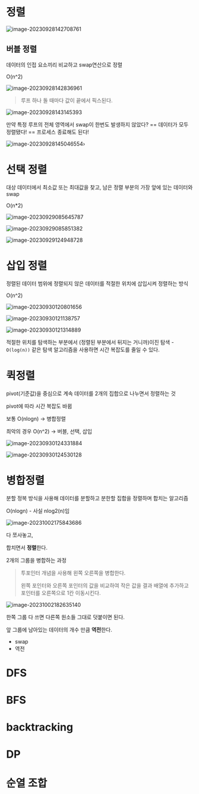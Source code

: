 # 정렬

![image-20230928142708761](./assets/image-20230928142708761.png)

## 버블 정렬

데이터의 인접 요소끼리 비교하고 swap연산으로 정렬

O(n^2)

![image-20230928142836961](./assets/image-20230928142836961.png)

> 루프 하나 돌 때마다 값이 끝에서 픽스된다. 

![image-20230928143145393](./assets/image-20230928143145393.png)

만약 특정 루프의 전체 영역에서 swap이 한번도 발생하지 않았다?
== 데이터가 모두 정렬됐다! == 프로세스 종료해도 된다!

![image-20230928145046554](./assets/image-20230928145046554.png)› 

# 선택 정렬

대상 데이터에서 최소값 또는 최대값을 찾고, 남은 정렬 부분의 가장 앞에 있는 데이터와 swap

O(n*2)

![image-20230929085645787](./assets/image-20230929085645787.png)

![image-20230929085851382](./assets/image-20230929085851382.png)

![image-20230929124948728](./assets/image-20230929124948728.png)

 # 삽입 정렬

정렬된 데이터 범위에 정렬되지 않은 데이터를 적절한 위치에 삽입시켜 정렬하는 방식

O(n^2)

![image-20230930120801656](./assets/image-20230930120801656.png)

![image-20230930121138757](./assets/image-20230930121138757.png)

![image-20230930121314889](./assets/image-20230930121314889.png)

적절한 위치를 탐색하는 부분에서 (정렬된 부분에서 뒤지는 거니까)이진 탐색 - `O(log(n))` 같은 탐색 알고리즘을 사용하면 시간 복잡도를 줄일 수 있다. 

# 퀵정렬

pivot(기준값)을 중심으로 계속 데이터를 2개의 집합으로 나누면서 정렬하는 것

pivot에 따라 시간 복잡도 바뀜

보통 O(nlogn) -> 병합정렬

최악의 경우 O(n^2) -> 버블, 선택, 삽입

![image-20230930124331884](./assets/image-20230930124331884.png)

![image-20230930124530128](./assets/image-20230930124530128.png)

# 병합정렬

분할 정복 방식을 사용해 데이터를 분할하고 분한할 집합을 정렬하며 합치는 알고리즘

O(nlogn) - 사실 nlog2(n)임

![image-20231002175843686](./assets/image-20231002175843686.png)

다 쪼사놓고,

합치면서 **정렬**한다. 

2개의 그룹을 병합하는 과정

> 투포인터 개념을 사용해 왼쪽 오른쪽을 병합한다. 
>
> 왼쪽 포인터와 오른쪽 포인터의 값을 비교하여 작은 값을 결과 배열에 추가하고 포인터를 오른쪽으로 1칸 이동시킨다.

![image-20231002182635140](./assets/image-20231002182635140.png)

한쪽 그룹 다 쓰면 다른쪽 원소들 그대로 덧붙이면 된다.

앞 그룹에 남아있는 데이터의 개수 만큼 **역전**한다.

* swap
* 역전

# DFS

# BFS

# backtracking

# DP

# 순열 조합

